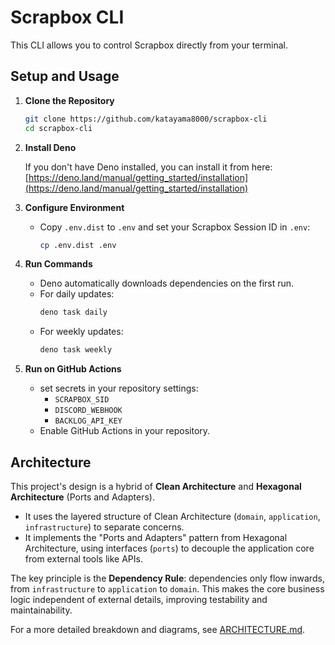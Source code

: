 # Scrapbox CLI

This CLI allows you to control Scrapbox directly from your terminal.

## Setup and Usage

1. **Clone the Repository**

   ```bash
   git clone https://github.com/katayama8000/scrapbox-cli
   cd scrapbox-cli
   ```

2. **Install Deno**

   If you don't have Deno installed, you can install it from here: [https://deno.land/manual/getting_started/installation](https://deno.land/manual/getting_started/installation)

3. **Configure Environment**
   - Copy `.env.dist` to `.env` and set your Scrapbox Session ID in `.env`:
     ```bash
     cp .env.dist .env
     ```

4. **Run Commands**
   - Deno automatically downloads dependencies on the first run.
   - For daily updates:
     ```bash
     deno task daily
     ```
   - For weekly updates:
     ```bash
     deno task weekly
     ```

5. **Run on GitHub Actions**
   - set secrets in your repository settings:
     - `SCRAPBOX_SID`
     - `DISCORD_WEBHOOK`
     - `BACKLOG_API_KEY`
   - Enable GitHub Actions in your repository.

## Architecture

This project's design is a hybrid of **Clean Architecture** and **Hexagonal Architecture** (Ports and Adapters).

- It uses the layered structure of Clean Architecture (`domain`, `application`, `infrastructure`) to separate concerns.
- It implements the "Ports and Adapters" pattern from Hexagonal Architecture, using interfaces (`ports`) to decouple the application core from external tools like APIs.

The key principle is the **Dependency Rule**: dependencies only flow inwards, from `infrastructure` to `application` to `domain`. This makes the core business logic independent of external details, improving testability and maintainability.

For a more detailed breakdown and diagrams, see [ARCHITECTURE.md](ARCHITECTURE.md).
